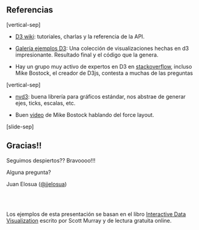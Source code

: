 ## Referencias

[vertical-sep]

* [D3 wiki](https://github.com/mbostock/d3/wiki): tutoriales, charlas y la referencia de la API.

* [Galería ejemplos D3](https://github.com/mbostock/d3/wiki/Gallery): Una colección de visualizaciones hechas en d3 impresionante. Resultado final y el código que la genera.

* Hay un grupo muy activo de expertos en D3 en [stackoverflow](http://stackoverflow.com/questions/tagged/d3.js), incluso Mike Bostock, el creador de D3js, contesta a muchas de las preguntas

[vertical-sep]

* [nvd3](http://nvd3.org/): buena librería para gráficos estándar, nos abstrae de generar ejes, ticks, escalas, etc.

* Buen [video](https://vimeo.com/29458354) de Mike Bostock hablando del force layout.

[slide-sep]

## Gracias!!

Seguimos despiertos?? Bravoooo!!!

Alguna pregunta?

Juan Elosua ([@jjelosua][twitter])

[twitter]: https://twitter.com/jjelosua

<br><br>

Los ejemplos de esta presentación se basan en el libro [Interactive Data Visualization](http://chimera.labs.oreilly.com/books/1230000000345/index.html) escrito por Scott Murray y de lectura gratuita online.

<!-- .element: class="sm_note_left" -->